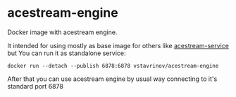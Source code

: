 # acestream-engine
Docker image with acestream engine.

It intended for using mostly as base image for others like [acestream-service](https://github.com/vstavrinov/acestream-service) but You can run it as standalone service:

```
docker run --detach --publish 6878:6878 vstavrinov/acestream-engine
```

After that you can use acestream engine by usual way connecting to it's  standard port 6878
